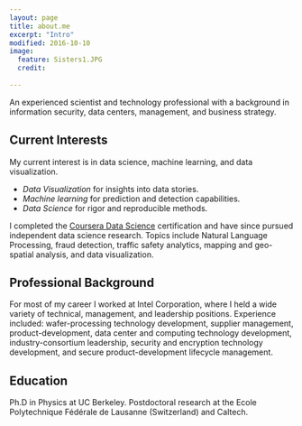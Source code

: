 ```yaml
---
layout: page
title: about.me
excerpt: "Intro"
modified: 2016-10-10
image:
  feature: Sisters1.JPG
  credit: 
  
---
```


An experienced scientist and technology professional with a background in information security, data centers, management, and business strategy. 
  
## Current Interests 
My current interest is in data science, machine learning, and data visualization.  
- _Data Visualization_ for insights into data stories.   
- _Machine learning_ for prediction and detection capabilities.   
- _Data Science_ for rigor and reproducible methods.    

I completed the [Coursera Data Science](https://www.coursera.org/specializations/jhu-data-science) certification and have since pursued independent data science research. Topics include Natural Language Processing, fraud detection, traffic safety analytics, mapping and geo-spatial analysis, and data visualization. 

## Professional Background 
For most of my career I worked at Intel Corporation, where I held a wide variety of technical, management, and leadership positions. Experience included: wafer-processing technology development, supplier management, product-development, data center and computing technology development, industry-consortium leadership, security and encryption technology development, and secure product-development lifecycle management.  

## Education  
Ph.D in Physics at UC Berkeley. Postdoctoral research at the Ecole Polytechnique Fédérale de Lausanne (Switzerland) and Caltech.
